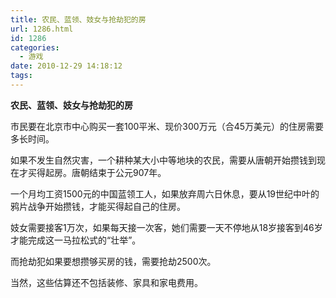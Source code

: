 ```yaml
---
title: 农民、蓝领、妓女与抢劫犯的房
url: 1286.html
id: 1286
categories:
  - 游戏
date: 2010-12-29 14:18:12
tags:
---
```


**农民、蓝领、妓女与抢劫犯的房**

  
市民要在北京市中心购买一套100平米、现价300万元（合45万美元）的住房需要多长时间。  
  
如果不发生自然灾害，一个耕种某大小中等地块的农民，需要从唐朝开始攒钱到现在才买得起房。唐朝结束于公元907年。  
  
一个月均工资1500元的中国蓝领工人，如果放弃周六日休息，要从19世纪中叶的鸦片战争开始攒钱，才能买得起自己的住房。  
  
妓女需要接客1万次，如果每天接一次客，她们需要一天不停地从18岁接客到46岁才能完成这一马拉松式的“壮举”。  
  
而抢劫犯如果要想攒够买房的钱，需要抢劫2500次。  
  
当然，这些估算还不包括装修、家具和家电费用。